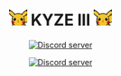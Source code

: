 <h1 align="center">
<img src="https://raw.githubusercontent.com/OldModz95-YTB/OldModz95-YTB/main/hi.gif" height="32" />
KYZE lll
<img src="https://raw.githubusercontent.com/OldModz95-YTB/OldModz95-YTB/main/hi.gif" height="32" />
</h1>
<p align="center">
  <a href="https://discord.gg/8At4AT56Yv"><img src="https://discordapp.com/api/guilds/857508591006777366/widget.png?style=banner2" alt="Discord server"></a>
</p>
<p align="center">
  <a href="https://discord.gg/8At4AT56Yv"><img src="https://discordapp.com/api/guilds/857508591006777366/widget.png?style=banner2" alt="Discord server"></a>
</p>
